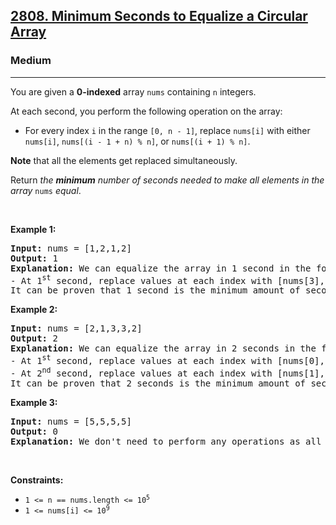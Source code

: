 <h2><a href="https://leetcode.com/problems/minimum-seconds-to-equalize-a-circular-array/">2808. Minimum Seconds to Equalize a Circular Array</a></h2><h3>Medium</h3><hr><p>You are given a <strong>0-indexed</strong> array <code>nums</code> containing <code>n</code> integers.</p>

<p>At each second, you perform the following operation on the array:</p>

<ul>
	<li>For every index <code>i</code> in the range <code>[0, n - 1]</code>, replace <code>nums[i]</code> with either <code>nums[i]</code>, <code>nums[(i - 1 + n) % n]</code>, or <code>nums[(i + 1) % n]</code>.</li>
</ul>

<p><strong>Note</strong> that all the elements get replaced simultaneously.</p>

<p>Return <em>the <strong>minimum</strong> number of seconds needed to make all elements in the array</em> <code>nums</code> <em>equal</em>.</p>

<p>&nbsp;</p>
<p><strong class="example">Example 1:</strong></p>

<pre>
<strong>Input:</strong> nums = [1,2,1,2]
<strong>Output:</strong> 1
<strong>Explanation:</strong> We can equalize the array in 1 second in the following way:
- At 1<sup>st</sup> second, replace values at each index with [nums[3],nums[1],nums[3],nums[3]]. After replacement, nums = [2,2,2,2].
It can be proven that 1 second is the minimum amount of seconds needed for equalizing the array.
</pre>

<p><strong class="example">Example 2:</strong></p>

<pre>
<strong>Input:</strong> nums = [2,1,3,3,2]
<strong>Output:</strong> 2
<strong>Explanation:</strong> We can equalize the array in 2 seconds in the following way:
- At 1<sup>st</sup> second, replace values at each index with [nums[0],nums[2],nums[2],nums[2],nums[3]]. After replacement, nums = [2,3,3,3,3].
- At 2<sup>nd</sup> second, replace values at each index with [nums[1],nums[1],nums[2],nums[3],nums[4]]. After replacement, nums = [3,3,3,3,3].
It can be proven that 2 seconds is the minimum amount of seconds needed for equalizing the array.
</pre>

<p><strong class="example">Example 3:</strong></p>

<pre>
<strong>Input:</strong> nums = [5,5,5,5]
<strong>Output:</strong> 0
<strong>Explanation:</strong> We don&#39;t need to perform any operations as all elements in the initial array are the same.
</pre>

<p>&nbsp;</p>
<p><strong>Constraints:</strong></p>

<ul>
	<li><code>1 &lt;= n == nums.length &lt;= 10<sup>5</sup></code></li>
	<li><code>1 &lt;= nums[i] &lt;= 10<sup>9</sup></code></li>
</ul>
